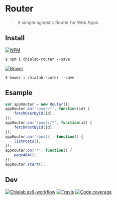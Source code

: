 # Router
> A simple agnostic Router for Web Apps.

## Install

[![NPM](https://img.shields.io/npm/v/chialab-router.svg)](https://www.npmjs.com/package/chialab-router)
```
$ npm i chialab-router --save
```
[![Bower](https://img.shields.io/bower/v/chialab-router.svg)](https://github.com/chialab/router-js)
```
$ bower i chialab-router --save
```

## Esample

```js
var appRouter = new Router();
appRouter.on('/user/*', function(id) {
    fetchUserById(id);
});
appRouter.on('/posts/*', function(id) {
    fetchPostById(id);
});
appRouter.on('/posts', function() {
    listPosts();
});
appRouter.on('*', function() {
    page404();
});
appRouter.start();
```

## Dev

[![Chialab es6-workflow](https://img.shields.io/badge/project-es6--workflow-lightgrey.svg)](https://github.com/Chialab/es6-workflow)
[![Travis](https://img.shields.io/travis/Chialab/router-js.svg?maxAge=2592000)](https://travis-ci.org/Chialab/router-js)
[![Code coverage](https://codecov.io/gh/Chialab/router-js/branch/master/graph/badge.svg)](https://codecov.io/gh/Chialab/router-js)
